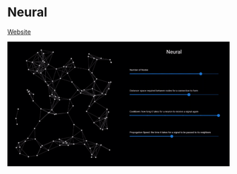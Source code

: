 # Neural

[Website](https://neural-brown.vercel.app)

![](https://github.com/AdamPetersPortfolio/neural/blob/main/Neural.gif)
